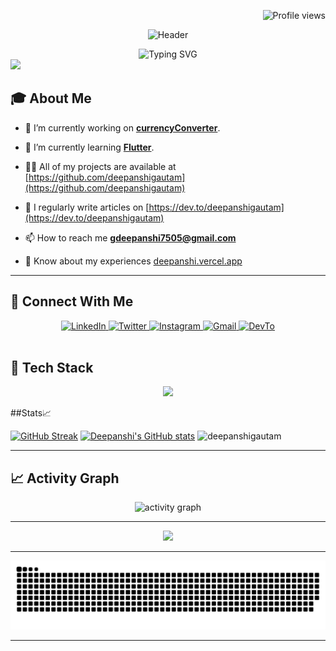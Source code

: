 <p align="right">
  <img src="https://komarev.com/ghpvc/?username=deepanshigautam&label=Visitors&color=0077B5&style=rounded-square" alt="Profile views" />
</p>
<div align="center">

![Header](https://capsule-render.vercel.app/api?type=venom&height=200&color=gradient&customColorList=12,13,14,15,16,17,18,19,20,21,22,23,24&text=Hi,%20I'm%20Deepanshi&fontSize=60&fontColor=fff&animation=fadeIn&2desc=&descSize=20&descAlignY=70)

<img src="https://readme-typing-svg.herokuapp.com?font=Fira+Code&size=25&duration=4000&pause=1000&color=FF69B4&center=true&vCenter=true&width=600&lines=Computer+Science+Engineering+Student;Full+Stack+Developer;Open+Source+Enthusiast;Always+Learning+New+Things" alt="Typing SVG" />

</div>


<!-- Decorative Line -->
<img src="https://user-images.githubusercontent.com/73097560/115834477-dbab4500-a447-11eb-908a-139a6edaec5c.gif">


## 🎓 About Me
- 🔭 I’m currently working on [**currencyConverter**](https://github.com/deepanshigautam/currencyConverter).

- 🌱 I’m currently learning [**Flutter**](https://docs.flutter.dev/?_gl=1*e9p31h*_ga*NTA2ODMxMzQ1LjE3Mjk0MTIxMDg.*_ga_04YGWK0175*MTcyOTc0MzY4Ni4yLjAuMTcyOTc0MzY4Ni4wLjAuMA..).

- 👨‍💻 All of my projects are available at [https://github.com/deepanshigautam](https://github.com/deepanshigautam)

- 📝 I regularly write articles on [https://dev.to/deepanshigautam](https://dev.to/deepanshigautam)

- 📫 How to reach me **gdeepanshi7505@gmail.com**

- 📄 Know about my experiences [deepanshi.vercel.app](deepanshi.vercel.app)

---

<!-- Connect Section -->
## 🤝 Connect With Me


<div align="center">
  <a href="https://www.linkedin.com/in/deepanshi-gautam-754532278/" target="_blank">
    <img src="https://skillicons.dev/icons?i=linkedin&theme=dark" alt="LinkedIn" width="50"/>
  </a>
  <a href="https://x.com/Deepanshi270)" target="_blank">
    <img src="https://skillicons.dev/icons?i=twitter&theme=dark" alt="Twitter" width="50"/>
  </a>
  <a href="https://www.instagram.com/yourprofile" target="_blank">
    <img src="https://skillicons.dev/icons?i=instagram&theme=dark" alt="Instagram" width="50"/>
  </a>
  <a href="mailto:gdeepansshi7505@gmail.com" target="_blank">
    <img src="https://skillicons.dev/icons?i=gmail&theme=dark" alt="Gmail" width="50"/>
  </a>
  <a href="https://dev.to/deepanshigautam" target="_blank">
    <img src="https://skillicons.dev/icons?i=devto&theme=dark" alt="DevTo" width="50"/>
  </a>
</div>
<br/>
<h2>🚀 Tech Stack</h2>
<p align="center">
  <a href="https://skillicons.dev">
    <img src="https://skillicons.dev/icons?i=git,react,js,html,css,nodejs,py,java,mongodb,docker,aws,tailwind,sass,flutter,figma,ts,cpp,photoshop,next,firebase,c,mysql,bootstrap&theme=dark" />
  </a>
</p>


##Stats📈
<p align="center">
  
[![GitHub Streak](https://github-readme-streak-stats.herokuapp.com/?user=deepanshigautam&theme=dark)](https://github.com/deepanshigautam)
[![Deepanshi's GitHub stats](https://github-readme-stats.vercel.app/api?username=deepanshigautam&rank_icon=github&theme=dark&title_color=FFBF00)](https://github.com/deepanshigautam)
 <img width="40%" src="https://github-readme-stats.vercel.app/api/top-langs?username=deepanshigautam&show_icons=true&theme=dracula&title_color=ff8000&text_color=ffffff&bg_color=191919&locale=en&layout=compact&hide_border=false" alt="deepanshigautam" /> 

</p>
<!-- ACTIVITY GRAPH -->
<hr/>
<h2>📈 Activity Graph</h2>
<div align="center">
    <img src="https://github-readme-activity-graph.vercel.app/graph?username=deepanshigautam&custom_title=Deepanshi's%20GitHub%20Activity%20Graph&bg_color=0D1117&color=7F3FBF&line=7F3FBF&point=7F3FBF&area_color=FFFFFF&title_color=FFFFFF&area=true" alt="activity graph">
</div>
<hr/>

<!-- Random Dev Quote -->
<div align="center">

![](https://quotes-github-readme.vercel.app/api?type=horizontal&theme=radical)

</div>
<hr/>
<!-- Snake Animation -->
<div align="center">
  <img src="https://raw.githubusercontent.com/platane/platane/output/github-contribution-grid-snake-dark.svg" alt="snake"/>
</div>

<hr/>




